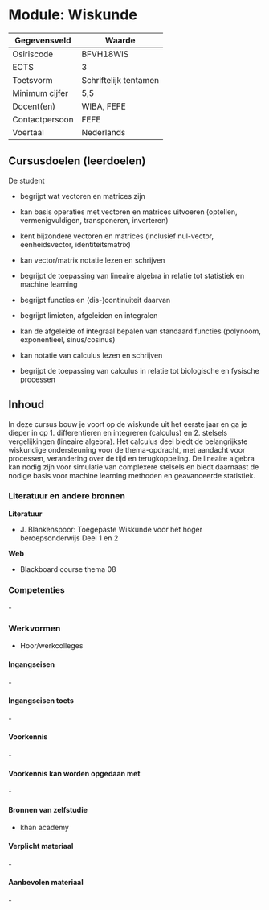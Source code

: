 # Module: __Wiskunde__

| Gegevensveld  | Waarde |
| ------------- | ------------- |
| Osiriscode  | BFVH18WIS  |
| ECTS  | 3 |
| Toetsvorm  | Schriftelijk tentamen |
| Minimum cijfer  | 5,5 |
| Docent(en)  | WIBA, FEFE |
| Contactpersoon  | FEFE |
| Voertaal  | Nederlands |

## Cursusdoelen (leerdoelen)

De student

- begrijpt wat vectoren en matrices zijn
- kan basis operaties met vectoren en matrices uitvoeren (optellen, vermenigvuldigen, transponeren, inverteren)
- kent bijzondere vectoren en matrices (inclusief nul-vector, eenheidsvector, identiteitsmatrix)
- kan vector/matrix notatie lezen en schrijven
- begrijpt de toepassing van lineaire algebra in relatie tot statistiek en machine learning

- begrijpt functies en (dis-)continuiteit daarvan
- begrijpt limieten, afgeleiden en integralen
- kan de afgeleide of integraal bepalen van standaard functies (polynoom, exponentieel, sinus/cosinus)
- kan notatie van calculus lezen en schrijven
- begrijpt de toepassing van calculus in relatie tot biologische en fysische processen


## Inhoud

In deze cursus bouw je voort op de wiskunde uit het eerste jaar en ga je dieper in op 1. differentieren en integreren 
(calculus) en 2. stelsels vergelijkingen (lineaire algebra). Het calculus deel biedt de belangrijkste wiskundige 
ondersteuning voor de thema-opdracht, met aandacht voor processen, verandering over de tijd en terugkoppeling. De lineaire 
algebra kan nodig zijn voor simulatie van complexere stelsels en biedt daarnaast de nodige basis voor machine learning 
methoden en geavanceerde statistiek.


### Literatuur en andere bronnen

**Literatuur**  
- J. Blankenspoor: Toegepaste Wiskunde voor het hoger beroepsonderwijs Deel 1 en 2


**Web**
- Blackboard course thema 08

### Competenties
\-

### Werkvormen  

- Hoor/werkcolleges

#### Ingangseisen 
\- 

#### Ingangseisen toets
\- 

#### Voorkennis
\-

#### Voorkennis kan worden opgedaan met
\-

#### Bronnen van zelfstudie
- khan academy

#### Verplicht materiaal
\-

#### Aanbevolen materiaal
\-

